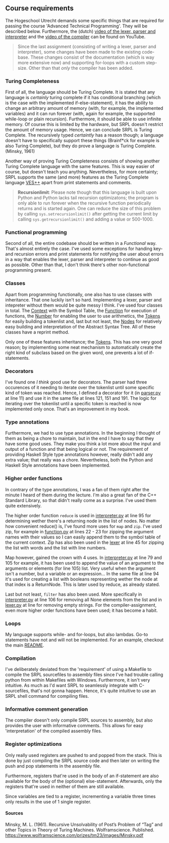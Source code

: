 ## Course requirements
The Hogeschool Utrecht demands some specific things that are required for passing the course 'Advanced Technical Programming'. They will be described below. Furthermore, the (dutch) [video of the lexer, parser and interpreter](https://youtu.be/ZOofobzfqxk) and the [video of the compiler](https://youtu.be/tHYeBItHkLc) can be found on YouTube.

> Since the last assignment (consisting of writing a lexer, parser and interpreter), some changes have been made to the existing code-base. These changes consist of the documentation (which is way more extensive now) and supporting for-loops with a custom step-size. Other than that _only_ the compiler has been added.

### Turing Completeness
First of all, the language should be Turing Complete. It is stated that any language is *certainly* turing complete if it has conditional branching (which is the case with the implemented if-else-statement), it has the ability to change an arbitrary amount of memory (with, for example, the implemented variables) and it can run forever (with, again for example, the supported while-loop or plain recursion). Furthermore, it should be able to use infinite memory. Of course this is limited by the hardware, but SRPL doesn't restrict the amount of memory usage. Hence, we can conclude SRPL is Turing Complete. The recursively typed *certaintly* has a reason though; a language doesn't have to specifically support these things (Brainf*ck for example is also Turing Complete), but they do prove a language is Turing Complete. (Minsky, 1961)

Another way of proving Turing Completeness consists of showing another Turing Complete language with the same features. This is way easier of course, but doesn't teach you anything. Nevertheless, for more certainty; SRPL supports the same (and more) features as the Turing Complete language [VES++](https://github.com/vera98x/Interpreter) apart from print statements and comments.

> **Recursionlimit**: Please note though that this language is built upon Python and Python lacks tail recursion optimizatons; the program is only able to run forever when the recursive function periodically returns and is started again. One can reduce the size of this problem by calling ```sys.setrecursionlimit()``` after getting the current limit by calling ```sys.getrecursionlimit()``` and adding a value or 500-1000.

### Functional programming
Second of all, the entire codebase should be written in a _Functional_ way. That's almost entirely the case. I've used some exceptions for handing key- and recursion errors and print statements for notifying the user about errors in a way that enables the lexer, parser and interpreter to continue as good as possible. Other than that, I don't think there's other non-functional programming present.

### Classes
Apart from programming functionally, one also has to use classes with inheritance. That one luckily isn't so hard. Implementing a lexer, parser and intepreter without them would be quite messy I think. I've used four classes in total. The [Context](interpret/context.py) with the Symbol Table, the [Function](interpret/function.py) for execution of functions, the [Number](interpret/number.py) for enabling the user to use arithmetics, the [Tokens](lex/token.py) for easily building a tokenlist and, last but not least, the [Nodes](parse/nodes.py) for relatively easy building and interpretation of the Abstract Syntax Tree. All of these classes have a reprint method.

Only one of these features inheritance; the [Tokens](lex/token.py). This has one very good reason; by implementing some neat mechanism to automatically create the right kind of subclass based on the given word, one prevents a lot of if-statements.

### Decorators
I've found one *I think* good use for decorators. The parser had three occurences of it needing to iterate over the tokenlist until some specific kind of token was reached. Hence, I defined a decorator for it (in [parser.py](parse/parser.py) at line 11) and use it in the same file at lines 121, 151 and 191. The logic for iterating over the tokenlist until a specific token is reached is now implemented only once. That's an improvement in my book.

### Type annotations
Furthermore, we had to use type annotations. In the beginning I thought of them as being a chore to maintain, but in the end I have to say that they have some good uses. They make you think a lot more about the input and output of a function and that being logical or not. The requirement of providing Haskell Style type annotations however, really didn't add any extra value; that really was a chore. Nevertheless, both the Python and Haskell Style annotations have been implemented.

### Higher order functions
In contrary of the type annotations, I was a fan of them right after the minute I heard of them during the lecture. I'm also a great fan of the C++ Standard Library, so that didn't really come as a surprise. I've used them quite extensively.

The higher order function ```reduce``` is used in [interpreter.py](interpret/interpreter.py) at line 95 for determining wether there's a returning node in the list of nodes. No matter how convenient reduce() is, I've found more uses for ```map``` and ```zip```. I've used zip, for example in [function.py](interpret/function.py) at lines 22 - 23 for zipping the argument names with their values so I can easily append them to the symbol table of the current context. Zip has also been used in the [lexer](lex/lexer.py) at line 45 for zipping the list with words and the list with line numbers.

Map however, gained the crown with 4 uses. In [interpreter.py](interpret/interpreter.py) at line 79 and 105 for example, it has been used to append the value of an argument to the arguments or elements (for line 105) list. Very useful when the argument isn't a number, but a variable or an expression... In the same file at line 94 it's used for creating a list with booleans representing wether the node at that index is a ReturnNode. This is later used by reduce, as already stated.

Last but not least, ```filter``` has also been used. More specifically in [interpreter.py](interpret/interpreter.py) at line 106 for removing all None elements from the list and in [lexer.py](lex/lexer.py) at line for removing empty strings. For the compiler-assignment, even more higher order functions have been used; it has become a habit.

### Loops
My language supports while- and for-loops, but also lambdas. Go-to statements have not and will not be implemented. For an example, checkout the main [README](README.md).

### Compilation
I've deliberately deviated from the 'requirement' of using a Makefile to compile the SRPL sourcefiles to assembly files since I've had trouble calling python from within Makefiles with Windows. Furthermore, it isn't very intuitive. As much as I'd want SRPL to seamlessly integrate with C-sourcefiles, that's not gonna happen. Hence, it's quite intuitive to use an SRPL shell command for compiling files.

### Informative comment generation
The compiler doesn't only compile SRPL sources to assembly, but also provides the user with informative comments. This allows for easy 'interpretation' of the compiled assembly files.

### Register optimizations
Only really used registers are pushed to and popped from the stack. This is done by just compiling the SRPL source code and then later on writing the push and pop statements in the assembly file.

Furthermore, registers that're used in the body of an if-statement are also available for the body of the (optional) else-statement. Afterwards, only the registers that're used in neither of them are still available.

Since variables are tied to a register, incrementing a variable three times only results in the use of 1 single register.

#### Sources
Minsky, M. L. (1961). Recursive Unsolvability of Post’s Problem of “Tag” and other Topics in Theory of Turing Machines. Wolframscience. Published. https://www.wolframscience.com/prizes/tm23/images/Minsky.pdf

